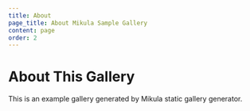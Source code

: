 ```yaml
---
title: About
page_title: About Mikula Sample Gallery
content: page
order: 2
---
```


# About This Gallery

This is an example gallery generated by Mikula static gallery generator.
